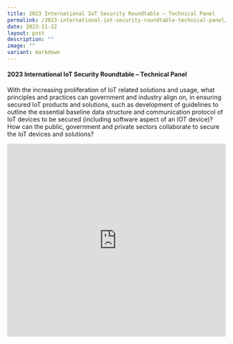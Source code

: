 ```yaml
---
title: 2023 International IoT Security Roundtable – Technical Panel
permalink: /2023-international-iot-security-roundtable-technical-panel/
date: 2023-11-22
layout: post
description: ""
image: ""
variant: markdown
---
```

#### **2023 International IoT Security Roundtable – Technical Panel**

With the increasing proliferation of IoT related solutions and usage, what principles and practices can government and industry align on, in ensuring secured IoT products and solutions, such as development of guidelines to outline the essential baseline data structure and communication protocol of IoT devices to be secured (including software aspect of an IOT device)? How can the public, government and private sectors collaborate to secure the IoT devices and solutions? 

<iframe allowfullscreen="" allow="accelerometer; autoplay; clipboard-write; encrypted-media; gyroscope; picture-in-picture; web-share" frameborder="0" title="YouTube video player" src="https://www.youtube.com/embed/hx7Oqi74uq0?si=6rTcnhF1ccaHj-jy" width="100%" height="445"></iframe>